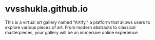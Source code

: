 # vvsshukla.github.io
This is a virtual art gallery named "Artify," a platform that allows users to explore various pieces of art. From modern abstracts to classical masterpieces, your gallery will be an immersive online experience
